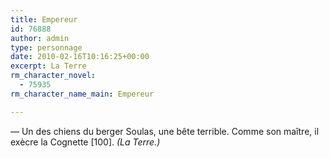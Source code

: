 ```yaml
---
title: Empereur
id: 76888
author: admin
type: personnage
date: 2010-02-16T10:16:25+00:00
excerpt: La Terre
rm_character_novel:
  - 75935
rm_character_name_main: Empereur

---
```

— Un des chiens du berger Soulas, une bête terrible. Comme son maître, il exècre la Cognette [100]. _(La Terre.)_
